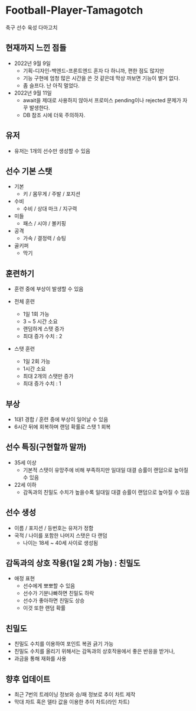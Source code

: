 # Football-Player-Tamagotch
축구 선수 육성 다마고치

## 현재까지 느낀 점들
- 2022년 9월 9일
  - 기획-디자인-백엔드-프론트엔드 혼자 다 하니까, 편한 점도 많지만
  - 기능 구현에 엄청 많은 시간을 쓴 것 같은데 막상 까보면 기능이 별거 없다.
  - 좀 슬프다. 난 아직 멀었다.
- 2022년 9월 11일
  - await을 제대로 사용하지 않아서 프로미스 pending이나 rejected 문제가 자꾸 발생한다.
  - DB 참조 시에 더욱 주의하자.

## 유저
- 유저는 1개의 선수만 생성할 수 있음

## 선수 기본 스탯
- 기본
  - 키 / 몸무게 / 주발 / 포지션
- 수비
  - 수비 / 상대 마크 / 지구력
- 미들
  - 패스 / 시야 / 볼키핑
- 공격 
  - 가속 / 결정력 / 슈팅
- 골키퍼
  - 막기
 
## 훈련하기
- 훈련 중에 부상이 발생할 수 있음

- 전체 훈련
  - 1일 1회 가능
  - 3 ~ 5 시간 소요
  - 랜덤하게 스탯 증가
  - 최대 증가 수치 : 2
- 스탯 훈련
  - 1일 2회 가능
  - 1시간 소요
  - 최대 2개의 스탯만 증가
  - 최대 증가 수치 : 1
  
## 부상
- 1대1 경합 / 훈련 중에 부상이 일어날 수 있음
- 6시간 뒤에 회복하며 랜덤 확률로 스탯 1 회복

## 선수 특징(구현할까 말까)
- 35세 이상
  - 기본적 스탯이 유망주에 비해 부족하지만 일대일 대결 승률이 랜덤으로 높아질 수 있음
- 22세 이하
  - 감독과의 친밀도 수치가 높을수록 일대일 대결 승률이 랜덤으로 높아질 수 있음

## 선수 생성
- 이름 / 포지션 / 등번호는 유저가 정함
- 국적 / 나이를 포함한 나머지 스탯은 다 랜덤
  - 나이는 18세 ~ 40세 사이로 생성됨
 
## 감독과의 상호 작용(1일 2회 가능) : 친밀도
- 애정 표현
  - 선수에게 뽀뽀할 수 있음
  - 선수가 기분나빠하면 친밀도 하락
  - 선수가 좋아하면 친밀도 상승
  - 이것 또한 랜덤 확률
 
 ## 친밀도
 - 친밀도 수치를 이용하여 포인트 복권 긁기 가능
 - 친밀도 수치를 올리기 위해서는 감독과의 상호작용에서 좋은 반응을 받거나,
 - 과금을 통해 재화를 사용
 
 ## 향후 업데이트
 - 최근 7번의 트레이닝 정보와 승/패 정보로 추이 차트 제작
 - 막대 차트 혹은 델타 값을 이용한 추이 차트(라인 차트)
